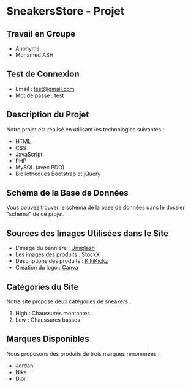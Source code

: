 # SneakersStore -  Projet

## Travail en Groupe
- Anonyme
- Mohamed ASH

## Test de Connexion
- Email : test@gmail.com
- Mot de passe : test

## Description du Projet
Notre projet est réalisé en utilisant les technologies suivantes :
- HTML
- CSS
- JavaScript
- PHP
- MySQL (avec PDO)
- Bibliothèques Bootstrap et jQuery

## Schéma de la Base de Données
Vous pouvez trouver le schéma de la base de données dans le dossier "schema" de ce projet.

## Sources des Images Utilisées dans le Site
- L'image du bannière : [Unsplash](https://unsplash.com/)
- Les images des produits : [StockX](https://stockx.com/)
- Descriptions des produits : [KikiKickz](https://kikikickz.com)
- Création du logo : [Canva](https://www.canva.com)

## Catégories du Site
Notre site propose deux catégories de sneakers :
1. High : Chaussures montantes
2. Low : Chaussures basses

## Marques Disponibles
Nous proposons des produits de trois marques renommées :
- Jordan
- Nike
- Dior
